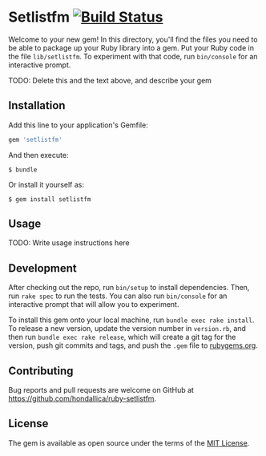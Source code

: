 # Setlistfm [![Build Status](https://travis-ci.org/hondallica/ruby-setlistfm.svg?branch=master)](https://travis-ci.org/hondallica/ruby-setlistfm)

Welcome to your new gem! In this directory, you'll find the files you need to be able to package up your Ruby library into a gem. Put your Ruby code in the file `lib/setlistfm`. To experiment with that code, run `bin/console` for an interactive prompt.

TODO: Delete this and the text above, and describe your gem

## Installation

Add this line to your application's Gemfile:

```ruby
gem 'setlistfm'
```

And then execute:

    $ bundle

Or install it yourself as:

    $ gem install setlistfm

## Usage

TODO: Write usage instructions here

## Development

After checking out the repo, run `bin/setup` to install dependencies. Then, run `rake spec` to run the tests. You can also run `bin/console` for an interactive prompt that will allow you to experiment.

To install this gem onto your local machine, run `bundle exec rake install`. To release a new version, update the version number in `version.rb`, and then run `bundle exec rake release`, which will create a git tag for the version, push git commits and tags, and push the `.gem` file to [rubygems.org](https://rubygems.org).

## Contributing

Bug reports and pull requests are welcome on GitHub at https://github.com/hondallica/ruby-setlistfm.

## License

The gem is available as open source under the terms of the [MIT License](http://opensource.org/licenses/MIT).
